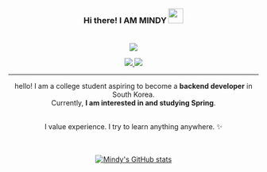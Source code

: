 <div align="center">
  <h3>
      Hi there! I AM MINDY <img src = "https://raw.githubusercontent.com/MartinHeinz/MartinHeinz/master/wave.gif" width = 30px> <br><br>
  </h3>

  <a href="https://hits.seeyoufarm.com"><img src="https://hits.seeyoufarm.com/api/count/incr/badge.svg?url=https%3A%2F%2Fgithub.com%2Fiammindy&count_bg=%23FFBDD7&title_bg=%23555555&icon=&icon_color=%23E7E7E7&title=hits&edge_flat=false"/></a> <br>
  
  <a href="https://growupdevmind.tistory.com/">
     <img src="https://img.shields.io/badge/tistory-white?style=flat&logo=tistory&logoColor=000000" />
  </a>

  <a href="https://github.com/iammindy">
     <img src="https://img.shields.io/badge/github-white?style=flat&logo=github&logoColor=000000" />
  </a>

  ***
  hello! I am a college student aspiring to become a **backend developer** in South Korea. <br> 
  Currently, **I am interested in and studying Spring**. <br><br>
  
  I value experience. I try to learn anything anywhere. ✨ <br><br><br>

  
  [![Mindy's GitHub stats](https://github-readme-stats.vercel.app/api?username=iammindy&theme=dracula)](https://github.com/iammindy/github-readme-stats)
  
</div> <br><br>

